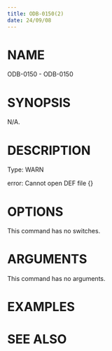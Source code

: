 ```yaml
---
title: ODB-0150(2)
date: 24/09/08
---
```


# NAME

ODB-0150 - ODB-0150

# SYNOPSIS

N/A.

# DESCRIPTION

Type: WARN

error: Cannot open DEF file {}

# OPTIONS

This command has no switches.

# ARGUMENTS

This command has no arguments.

# EXAMPLES

# SEE ALSO
